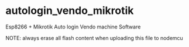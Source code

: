 # autologin_vendo_mikrotik
Esp8266 + Mikrotik Auto login Vendo machine Software

NOTE: always erase all flash content when uploading this file to nodemcu
